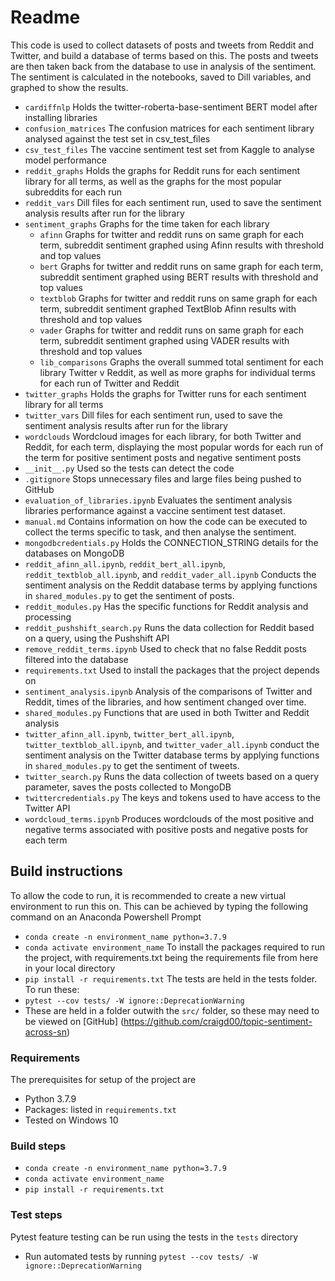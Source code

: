 # Readme

This code is used to collect datasets of posts and tweets from Reddit and Twitter, and build a database of terms based on this. The posts and tweets are then taken back from the database to use in analysis of the sentiment. The sentiment is calculated in the notebooks, saved to Dill variables, and graphed to show the results.

* `cardiffnlp` Holds the twitter-roberta-base-sentiment BERT model after installing libraries
* `confusion_matrices` The confusion matrices for each sentiment library analysed against the test set in csv_test_files
* `csv_test_files` The vaccine sentiment test set from Kaggle to analyse model performance
* `reddit_graphs` Holds the graphs for Reddit runs for each sentiment library for all terms, as well as the graphs for the most popular subreddits for each run
* `reddit_vars` Dill files for each sentiment run, used to save the sentiment analysis results after run for the library
* `sentiment_graphs` Graphs for the time taken for each library
    + `afinn` Graphs for twitter and reddit runs on same graph for each term, subreddit sentiment graphed using Afinn results with threshold and top values
    + `bert` Graphs for twitter and reddit runs on same graph for each term, subreddit sentiment graphed using BERT results with threshold and top values
    + `textblob` Graphs for twitter and reddit runs on same graph for each term, subreddit sentiment graphed TextBlob Afinn results with threshold and top values
    + `vader` Graphs for twitter and reddit runs on same graph for each term, subreddit sentiment graphed using VADER results with threshold and top values
    + `lib_comparisons` Graphs the overall summed total sentiment for each library Twitter v Reddit, as well as more graphs for individual terms for each run of Twitter and Reddit
* `twitter_graphs` Holds the graphs for Twitter runs for each sentiment library for all terms
* `twitter_vars` Dill files for each sentiment run, used to save the sentiment analysis results after run for the library
* `wordclouds` Wordcloud images for each library, for both Twitter and Reddit, for each term, displaying the most popular words for each run of the term for positive sentiment posts and negative sentiment posts
* `__init__.py` Used so the tests can detect the code
* `.gitignore` Stops unnecessary files and large files being pushed to GitHub
* `evaluation_of_libraries.ipynb` Evaluates the sentiment analysis libraries performance against a vaccine sentiment test dataset.
* `manual.md` Contains information on how the code can be executed to collect the terms specific to task, and then analyse the sentiment.
* `mongodbcredentials.py` Holds the CONNECTION_STRING details for the databases on MongoDB
* `reddit_afinn_all.ipynb`, `reddit_bert_all.ipynb`, `reddit_textblob_all.ipynb`, and `reddit_vader_all.ipynb` Conducts the sentiment analysis on the Reddit database terms by applying functions in `shared_modules.py` to get the sentiment of posts.
* `reddit_modules.py` Has the specific functions for Reddit analysis and processing
* `reddit_pushshift_search.py` Runs the data collection for Reddit based on a query, using the Pushshift API
* `remove_reddit_terms.ipynb` Used to check that no false Reddit posts filtered into the database
* `requirements.txt` Used to install the packages that the project depends on 
* `sentiment_analysis.ipynb` Analysis of the comparisons of Twitter and Reddit, times of the libraries, and how sentiment changed over time.
* `shared_modules.py` Functions that are used in both Twitter and Reddit analysis
* `twitter_afinn_all.ipynb`, `twitter_bert_all.ipynb`, `twitter_textblob_all.ipynb`, and `twitter_vader_all.ipynb` conduct the sentiment analysis on the Twitter database terms by applying functions in `shared_modules.py` to get the sentiment of tweets.
* `twitter_search.py` Runs the data collection of tweets based on a query parameter, saves the posts collected to MongoDB
* `twittercredentials.py` The keys and tokens used to have access to the Twitter API
* `wordcloud_terms.ipynb` Produces wordclouds of the most positive and negative terms associated with positive posts and negative posts for each term

## Build instructions
To allow the code to run, it is recommended to create a new virtual environment to run this on. This can be achieved by typing the following command on an Anaconda Powershell Prompt
* `conda create -n environment_name python=3.7.9`
* `conda activate environment_name`
To install the packages required to run the project, with requirements.txt being the requirements file from here in your local directory
* `pip install -r requirements.txt`
The tests are held in the tests folder. To run these:
* `pytest --cov tests/ -W ignore::DeprecationWarning`
* These are held in a folder outwith the `src/` folder, so these may need to be viewed on [GitHub] (https://github.com/craigd00/topic-sentiment-across-sn)

### Requirements
The prerequisites for setup of the project are

* Python 3.7.9
* Packages: listed in `requirements.txt` 
* Tested on Windows 10

### Build steps
* `conda create -n environment_name python=3.7.9`
* `conda activate environment_name`
* `pip install -r requirements.txt`

### Test steps
Pytest feature testing can be run using the tests in the `tests` directory

* Run automated tests by running `pytest --cov tests/ -W ignore::DeprecationWarning`


